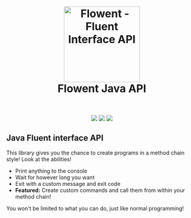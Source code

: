 <h1 align="center">
  <a href="https://github.com/CodeDojoOfficial/FlowentAPI/edit/master/README.md"><img src="https://codedojoofficial.github.io/image/flowent-logo.png" alt="Flowent - Fluent Interface API" width="200"></a>
  <br>
  Flowent Java API
  <br>
  <br>
</h1>

<p align="center">
  <a href="https://shields.io"><img src="https://img.shields.io/badge/fluent-interface-yellow.svg"></img></a>
  <a href="https://shields.io"><img src="https://img.shields.io/badge/language-java-blue.svg"></img></a>
  <!-- Semi-dynamic badge comes directly from Travis-CI's badge generator for builds -->
  <a href="https://travis-ci.org"><img src="https://api.travis-ci.org/CodeDojoOfficial/FlowentAPI.svg?branch=master"></img></a>
</p>

## Java Fluent interface API

This library gives you the chance to create programs in a method chain style! Look at the abilities!

- Print anything to the console
- Wait for however long you want
- Exit with a custom message and exit code
- **Featured:** Create custom commands and call them from within your method chain!

You won't be limited to what you can do, just like normal programming!
